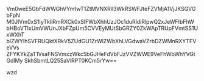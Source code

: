 Vm0weE5GbFdWWGhVYmtwT1ZtMVNXRll3WkRSWFJteFZVMjA1VjJKSGVGbFpN
M0JIVm0xS1IyTkliRmRXCk0xSlFWbXhhUzJOc1duRldiRlpwQ2xJeWFIbFhW
bHBoVTIxUmVWUnJXbFZpUm5CVVEyMUtSbGRZY0ZkWApTRUpFVmtSS1UxWXhT
blZWYlhSVFRUQktXRkV5ZUdGU1ZrWlZWbXhLVGdwaVZrbDZWMnRXYTFVeVVs
ZFYKYkZaT1VsaFNSVmxzWkc5bGJHeFdVbFJzVVZWWE9VeFhWbWhYVGtGdlMy
SkhSbmtLQ25SaVlRPT0KCm5rYw==

wzd